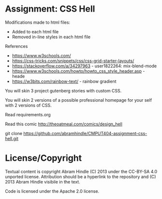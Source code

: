 Assignment: CSS Hell
====================

Modifications made to html files:
- Added <link rel="stylesheet" rel="stylesheet" href="style.css"> to each html file
- Removed in-line styles in each html file

References
- https://www.w3schools.com/
- https://css-tricks.com/snippets/css/css-grid-starter-layouts/
- https://stackoverflow.com/a/34297963 - user1822264: mix-blend-mode
- https://www.w3schools.com/howto/howto_css_style_header.asp - heade
- https://w3bits.com/rainbow-text/ - rainbow gradient

You will skin 3 project gutenberg stories with custom CSS.

You will skin 2 versions of a possible professional homepage for your
self with 2 versions of CSS.

Read requirements.org

Read this comic http://theoatmeal.com/comics/design_hell

git clone https://github.com/abramhindle/CMPUT404-assignment-css-hell.git

License/Copyright
=================

Textual content is copyright Abram Hindle (C) 2013 under the CC-BY-SA
4.0 unported license. Attribution should be a hyperlink to the
repository and (C) 2013 Abram Hindle visibile in the text.

Code is licensed under the Apache 2.0 license.


